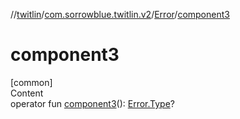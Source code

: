 //[twitlin](../../index.md)/[com.sorrowblue.twitlin.v2](../index.md)/[Error](index.md)/[component3](component3.md)



# component3  
[common]  
Content  
operator fun [component3](component3.md)(): [Error.Type](-type/index.md)?  



